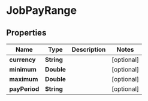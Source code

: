 

# JobPayRange


## Properties

| Name | Type | Description | Notes |
|------------ | ------------- | ------------- | -------------|
|**currency** | **String** |  |  [optional] |
|**minimum** | **Double** |  |  [optional] |
|**maximum** | **Double** |  |  [optional] |
|**payPeriod** | **String** |  |  [optional] |



